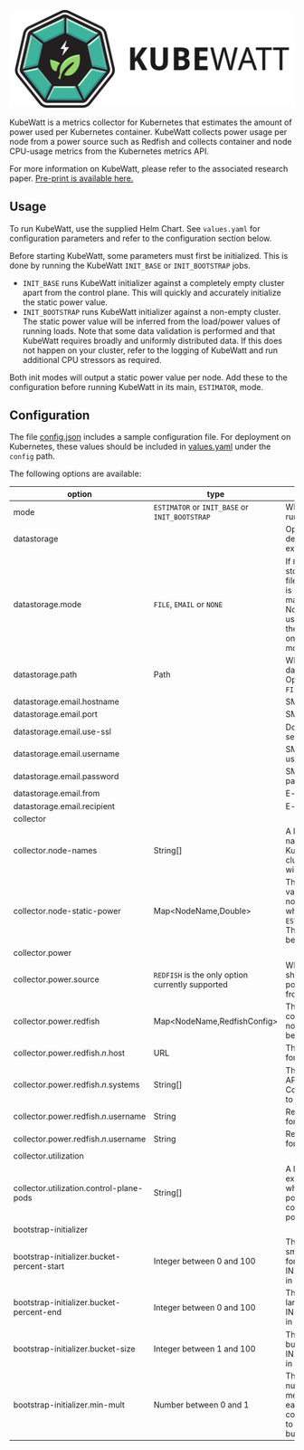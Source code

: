 <p align="center">
  <picture>
    <img src="kubewatt-text.svg" alt="KubeWatt" />
  </picture>
</p>

KubeWatt is a metrics collector for Kubernetes that estimates the amount of power used per Kubernetes container.
KubeWatt collects power usage per node from a power source such as Redfish and collects container and node CPU-usage
metrics from the Kubernetes metrics API.

For more information on KubeWatt, please refer to the associated research paper. [Pre-print is available here.](https://arxiv.org/abs/2504.10702)

## Usage

To run KubeWatt, use the supplied Helm Chart. See `values.yaml` for configuration parameters and refer to the
configuration section below.

Before starting KubeWatt, some parameters must first be initialized. This is done by running the KubeWatt `INIT_BASE` or
`INIT_BOOTSTRAP` jobs.

- `INIT_BASE` runs KubeWatt initializer against a completely empty cluster apart from the control plane. This will
  quickly and accurately initialize the static power value.
- `INIT_BOOTSTRAP` runs KubeWatt initializer against a non-empty cluster. The static power value will be inferred from
  the load/power values of running loads. Note that some data validation is performed and that KubeWatt requires broadly
  and uniformly distributed data. If this does not happen on your cluster, refer to the logging of KubeWatt and run
  additional CPU stressors as required.

Both init modes will output a static power value per node. Add these to the configuration before running KubeWatt in its
main, `ESTIMATOR`, mode.

## Configuration

The file [config.json](config.json) includes a sample configuration file. For deployment on Kubernetes, these values
should be included in [values.yaml](chart/values.yaml) under the `config` path.

The following options are available:

| option                                     | type                                             | explanation                                                                                                                                                                 |
|--------------------------------------------|--------------------------------------------------|-----------------------------------------------------------------------------------------------------------------------------------------------------------------------------|
| mode                                       | `ESTIMATOR` or `INIT_BASE` or `INIT_BOOTSTRAP`   | Which mode to run KubeWatt in.                                                                                                                                              |
| datastorage                                |                                                  | Options related to debug data exports                                                                                                                                       |
| datastorage.mode                           | `FILE`, `EMAIL` or `NONE`                        | If `FILE`, data is stored to a .csv file. IF `EMAIL`, data is sent as an e-mail attachment. Note that `EMAIL` uses `FILE` under the hood. Applies only to the `INIT` modes. |
| datastorage.path                           | Path                                             | Where to store the data files. Optional for both `FILE` and `EMAIL`.                                                                                                        |
| datastorage.email.hostname                 |                                                  | SMTP Hostname                                                                                                                                                               |
| datastorage.email.port                     |                                                  | SMTP Port                                                                                                                                                                   |
| datastorage.email.use-ssl                  |                                                  | Does the SMTP server use SSL?                                                                                                                                               |
| datastorage.email.username                 |                                                  | SMTP server username                                                                                                                                                        |
| datastorage.email.password                 |                                                  | SMTP server password                                                                                                                                                        |
| datastorage.email.from                     |                                                  | E-mail sender                                                                                                                                                               |
| datastorage.email.recipient                |                                                  | E-mail recepient                                                                                                                                                            |
| collector                                  |                                                  |                                                                                                                                                                             |
| collector.node-names                       | String[]                                         | A list of all node names in the Kubernetes cluster KubeWatt will run against                                                                                                |
| collector.node-static-power                | Map<NodeName,Double>                             | The static power value for each node. Required when running in `ESTIMATOR` mode. The keyset must be exhaustive.                                                             |
| collector.power                            |                                                  |                                                                                                                                                                             |
| collector.power.source                     | `REDFISH` is the only option currently supported | Where KubeWatt should take its power readings from.                                                                                                                         |
| collector.power.redfish                    | Map<NodeName,RedfishConfig>                      | The Redfish config for each node. Keyset must be exhaustive.                                                                                                                |
| collector.power.redfish.*n*.host           | URL                                              | The Redfish host for node *n*                                                                                                                                               |
| collector.power.redfish.*n*.systems        | String[]                                         | The list of Redfish API ComputerSystems to use for node *n*                                                                                                                 |
| collector.power.redfish.*n*.username       | String                                           | Redfish username for node *n*                                                                                                                                               |
| collector.power.redfish.*n*.username       | String                                           | Redfish password for node *n*                                                                                                                                               |
| collector.utilization                      |                                                  |                                                                                                                                                                             |
| collector.utilization.control-plane-pods   | String[]                                         | A list of regular expressions which match podnames for control plane pods.                                                                                                  |
| bootstrap-initializer                      |                                                  |                                                                                                                                                                             |
| bootstrap-initializer.bucket-percent-start | Integer between 0 and 100                        | The start of the smallest bucket for INIT_BOOTSTRAP in CPU%                                                                                                                 |
| bootstrap-initializer.bucket-percent-end   | Integer between 0 and 100                        | The end of the largest bucket for INIT_BOOTSTRAP in CPU%                                                                                                                    |
| bootstrap-initializer.bucket-size          | Integer between 1 and 100                        | The size of the buckets for INIT_BOOTSTRAP in CPU%                                                                                                                          |
| bootstrap-initializer.min-mult             | Number between 0 and 1                           | The minimum number of measurements each bucket must contain compared to the largest bucket                                                                                  |

